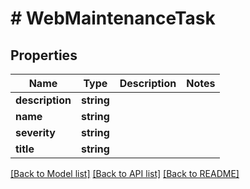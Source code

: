 # # WebMaintenanceTask

## Properties

Name | Type | Description | Notes
------------ | ------------- | ------------- | -------------
**description** | **string** |  |
**name** | **string** |  |
**severity** | **string** |  |
**title** | **string** |  |

[[Back to Model list]](../../README.md#models) [[Back to API list]](../../README.md#endpoints) [[Back to README]](../../README.md)
